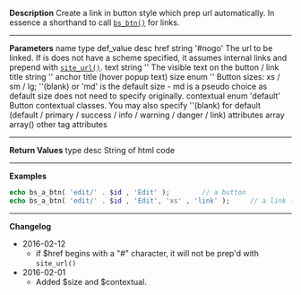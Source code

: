 **Description**
Create a link in button style which prep url automatically. In essence a shorthand to call [`bs_btn()`](#bs_btn) for links.

--------
**Parameters**
name	type	def_value	desc
href	string	'#nogo'	The url to be linked. If is does not have a scheme specified, it assumes internal links and prepend with [`site_url()`](#site_url).
text	string	''	The visible text on the button / link
title	string	''	anchor title (hover popup text)
size	enum	''	Button sizes: xs / sm / lg; ''(blank) or 'md' is the default size - md is a pseudo choice as default size does not need to specify originally.
contextual	enum	'default'	Button contextual classes. You may also specify ''(blank) for default <br> (default / primary / success / info / warning / danger / link)
attributes	array	array()	other tag attributes


--------
**Return Values**
type	desc
String	of html code

--------
**Examples**

```php
echo bs_a_btn( 'edit/' . $id , 'Edit' );		// a button
echo bs_a_btn( 'edit/' . $id , 'Edit', 'xs' , 'link' );		// a link (button style)
```

--------
**Changelog**
- 2016-02-12
	- if $href begins with a "#" character, it will not be prep'd with `site_url()`
- 2016-02-01
	- Added $size and $contextual.
